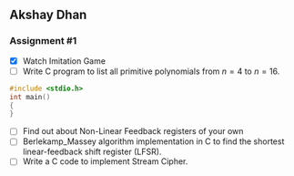 ## Akshay Dhan

### Assignment #1
- [x] Watch Imitation Game
- [ ] Write C program to list all primitive polynomials from $n=4$ to $n=16$.

```c
#include <stdio.h>
int main()
{
}
```

- [ ] Find out about Non-Linear Feedback registers of your own
- [ ] Berlekamp_Massey algorithm implementation in C to find the shortest linear-feedback shift register (LFSR).
- [ ] Write a C code to implement Stream Cipher.
